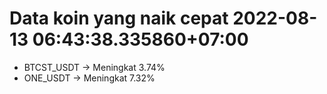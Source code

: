 # Data koin yang naik cepat 2022-08-13 06:43:38.335860+07:00

* BTCST_USDT -> Meningkat 3.74%
* ONE_USDT -> Meningkat 7.32%
